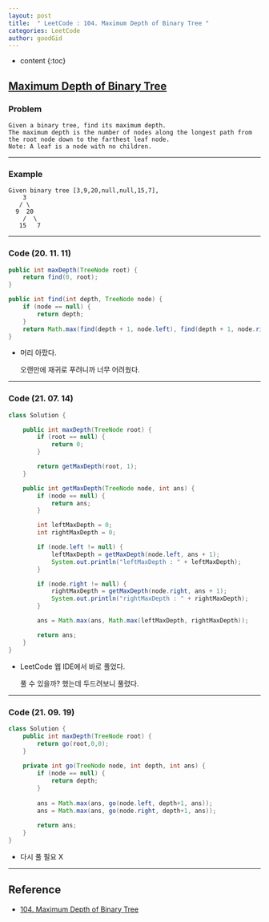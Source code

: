 ```yaml
---
layout: post
title:  " LeetCode : 104. Maximum Depth of Binary Tree "
categories: LeetCode
author: goodGid
---
```

* content
{:toc}

## [Maximum Depth of Binary Tree](https://leetcode.com/problems/maximum-depth-of-binary-tree/)

### Problem

```
Given a binary tree, find its maximum depth.
The maximum depth is the number of nodes along the longest path from the root node down to the farthest leaf node.
Note: A leaf is a node with no children.
```
 
---

### Example

```
Given binary tree [3,9,20,null,null,15,7],
    3
   / \
  9  20
    /  \
   15   7
```

---

### Code (20. 11. 11)

``` java
public int maxDepth(TreeNode root) {
    return find(0, root);
}

public int find(int depth, TreeNode node) {
    if (node == null) {
        return depth;
    }
    return Math.max(find(depth + 1, node.left), find(depth + 1, node.right));
}
```

* 머리 아팠다.

  오랜만에 재귀로 푸려니까 너무 어려웠다.

---

### Code (21. 07. 14)

``` java
class Solution {

    public int maxDepth(TreeNode root) {
        if (root == null) {
            return 0;
        }

        return getMaxDepth(root, 1);
    }

    public int getMaxDepth(TreeNode node, int ans) {
        if (node == null) {
            return ans;
        }

        int leftMaxDepth = 0;
        int rightMaxDepth = 0;

        if (node.left != null) {
            leftMaxDepth = getMaxDepth(node.left, ans + 1);
            System.out.println("leftMaxDepth : " + leftMaxDepth);
        }

        if (node.right != null) {
            rightMaxDepth = getMaxDepth(node.right, ans + 1);
            System.out.println("rightMaxDepth : " + rightMaxDepth);
        }

        ans = Math.max(ans, Math.max(leftMaxDepth, rightMaxDepth));

        return ans;
    }
}
```

* LeetCode 웹 IDE에서 바로 풀었다.

  풀 수 있을까? 했는데 두드려보니 풀렸다.

---

### Code (21. 09. 19)

``` java
class Solution {
    public int maxDepth(TreeNode root) {
        return go(root,0,0);
    }
    
    private int go(TreeNode node, int depth, int ans) {
        if (node == null) {
            return depth;
        }
        
        ans = Math.max(ans, go(node.left, depth+1, ans));
        ans = Math.max(ans, go(node.right, depth+1, ans));
        
        return ans;
    }
}
```

* 다시 풀 필요 X

---

## Reference

* [104. Maximum Depth of Binary Tree](https://leetcode.com/problems/maximum-depth-of-binary-tree/)
